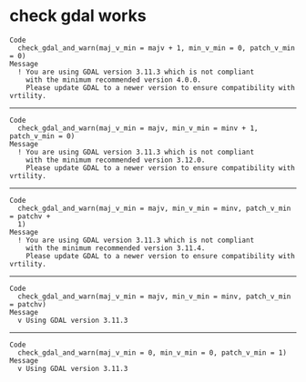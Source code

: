 # check gdal works

    Code
      check_gdal_and_warn(maj_v_min = majv + 1, min_v_min = 0, patch_v_min = 0)
    Message
      ! You are using GDAL version 3.11.3 which is not compliant
        with the minimum recommended version 4.0.0.
        Please update GDAL to a newer version to ensure compatibility with vrtility.

---

    Code
      check_gdal_and_warn(maj_v_min = majv, min_v_min = minv + 1, patch_v_min = 0)
    Message
      ! You are using GDAL version 3.11.3 which is not compliant
        with the minimum recommended version 3.12.0.
        Please update GDAL to a newer version to ensure compatibility with vrtility.

---

    Code
      check_gdal_and_warn(maj_v_min = majv, min_v_min = minv, patch_v_min = patchv +
      1)
    Message
      ! You are using GDAL version 3.11.3 which is not compliant
        with the minimum recommended version 3.11.4.
        Please update GDAL to a newer version to ensure compatibility with vrtility.

---

    Code
      check_gdal_and_warn(maj_v_min = majv, min_v_min = minv, patch_v_min = patchv)
    Message
      v Using GDAL version 3.11.3

---

    Code
      check_gdal_and_warn(maj_v_min = 0, min_v_min = 0, patch_v_min = 1)
    Message
      v Using GDAL version 3.11.3

